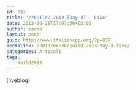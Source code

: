 ```yaml
---
id: 837
title: '//build/ 2013 [Day 3] – Live'
date: 2013-06-28T17:07:36+02:00
author: marco
layout: post
guid: http://www.italiancpp.org/?p=837
permalink: /2013/06/28/build-2013-day-3-live/
categories: Articoli
tags:
  - build2013
---
```

[liveblog]